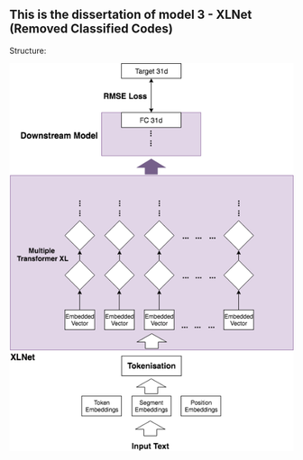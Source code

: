  ## This is the dissertation of model 3 - XLNet (Removed Classified Codes)  



Structure:

![image](https://github.com/ccalvin97/calvin-s-project/blob/master/NLP%20Personality%20System-Oleeo%20UK/dissertation_model_3/xlnet_structure.png)
